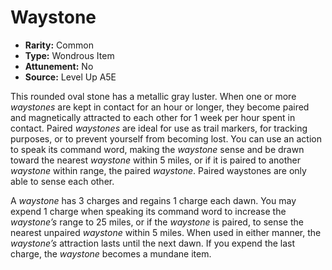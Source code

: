 
# Waystone

* **Rarity:** Common
* **Type:** Wondrous Item
* **Attunement:** No
* **Source:** Level Up A5E


This rounded oval stone has a metallic gray luster. When one or more _waystones_ are kept in contact for an hour or longer, they become paired and magnetically attracted to each other for 1 week per hour spent in contact. Paired _waystones_ are ideal for use as trail markers, for tracking purposes, or to prevent yourself from becoming lost. You can use an action to speak its command word, making the _waystone_ sense and be drawn toward the nearest _waystone_ within 5 miles, or if it is paired to another _waystone_ within range, the paired _waystone_. Paired waystones are only able to sense each other.

A _waystone_ has 3 charges and regains 1 charge each dawn. You may expend 1 charge when speaking its command word to increase the _waystone’s_ range to 25 miles, or if the _waystone_ is paired, to sense the nearest unpaired _waystone_ within 5 miles. When used in either manner, the _waystone’s_ attraction lasts until the next dawn. If you expend the last charge, the _waystone_ becomes a mundane item.
